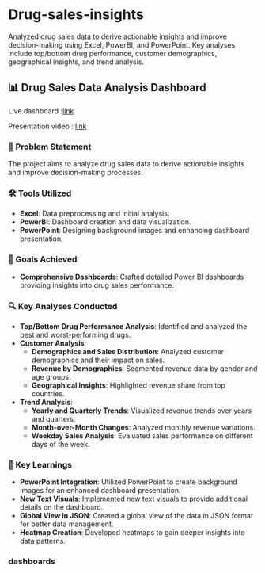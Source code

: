 # Drug-sales-insights

Analyzed drug sales data to derive actionable insights and improve decision-making using Excel, PowerBI, and PowerPoint. Key analyses include top/bottom drug performance, customer demographics, geographical insights, and trend analysis.

## 📊 Drug Sales Data Analysis Dashboard

Live dashboard :[link](https://app.powerbi.com/view?r=eyJrIjoiM2U2OTgxMWEtODc4Ny00ZTFjLWE5NGMtZWIwMDFmMTA3ZDE0IiwidCI6ImM2ZTU0OWIzLTVmNDUtNDAzMi1hYWU5LWQ0MjQ0ZGM1YjJjNCJ9)

Presentation video : [link](https://www.linkedin.com/posts/pampana-gopikrishna12_datawithdecision-codebasics-dataanalysis-activity-7208500229766082560--DD2?utm_source=share&utm_medium=member_desktop)


### 🎯 Problem Statement
The project aims to analyze drug sales data to derive actionable insights and improve decision-making processes.

### 🛠 Tools Utilized
- **Excel**: Data preprocessing and initial analysis.
- **PowerBI**: Dashboard creation and data visualization.
- **PowerPoint**: Designing background images and enhancing dashboard presentation.

### 🌟 Goals Achieved
- **Comprehensive Dashboards**: Crafted detailed Power BI dashboards providing insights into drug sales performance.

### 🔍 Key Analyses Conducted
- **Top/Bottom Drug Performance Analysis**: Identified and analyzed the best and worst-performing drugs.
- **Customer Analysis**:
  - **Demographics and Sales Distribution**: Analyzed customer demographics and their impact on sales.
  - **Revenue by Demographics**: Segmented revenue data by gender and age groups.
  - **Geographical Insights**: Highlighted revenue share from top countries.
- **Trend Analysis**:
  - **Yearly and Quarterly Trends**: Visualized revenue trends over years and quarters.
  - **Month-over-Month Changes**: Analyzed monthly revenue variations.
  - **Weekday Sales Analysis**: Evaluated sales performance on different days of the week.

### 🔑 Key Learnings
- **PowerPoint Integration**: Utilized PowerPoint to create background images for an enhanced dashboard presentation.
- **New Text Visuals**: Implemented new text visuals to provide additional details on the dashboard.
- **Global View in JSON**: Created a global view of the data in JSON format for better data management.
- **Heatmap Creation**: Developed heatmaps to gain deeper insights into data patterns.

### dashboards


